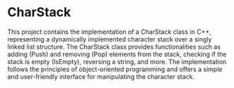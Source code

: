 # CharStack
This project contains the implementation of a CharStack class in C++, representing a dynamically implemented character stack over a singly linked list structure. The CharStack class provides functionalities such as adding (Push) and removing (Pop) elements from the stack, checking if the stack is empty (IsEmpty), reversing a string, and more. The implementation follows the principles of object-oriented programming and offers a simple and user-friendly interface for manipulating the character stack.

